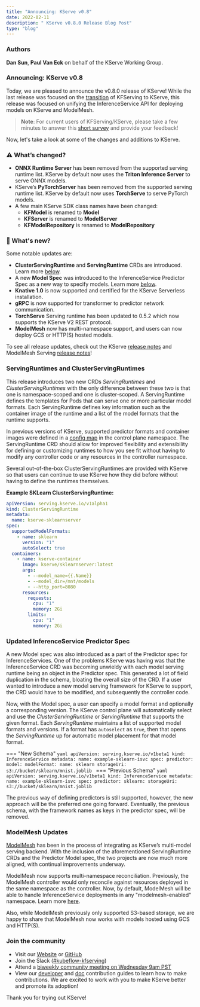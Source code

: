 ```yaml
---
title: "Announcing: KServe v0.8"
date: 2022-02-11
description: " KServe v0.8.0 Release Blog Post"
type: "blog"
---
```


### Authors
 **Dan Sun**, **Paul Van Eck** on behalf of the KServe Working Group.

### **Announcing: KServe v0.8**

Today, we are pleased to announce the v0.8.0 release of KServe! While the last release was focused on the
[transition](https://blog.kubeflow.org/release/official/2021/09/27/kfserving-transition.html) of KFServing to KServe,
this release was focused on unifying the InferenceService API for deploying models on KServe and ModelMesh.

>**Note**: For current users of KFServing/KServe, please take a few minutes to answer this [short survey](https://kserve-survey.com/) and provide your feedback!

Now, let's take a look at some of the changes and additions to KServe.

### **:warning: What’s changed?**

- **ONNX Runtime Server** has been removed from the supported serving runtime list. KServe by default now uses the **Triton Inference Server** to serve ONNX models.
- KServe’s **PyTorchServer** has been removed from the supported serving runtime list. KServe by default now uses **TorchServe** to serve PyTorch models.
- A few main KServe SDK class names have been changed:
    - **KFModel** is renamed to **Model**
    - **KFServer** is renamed to **ModelServer**
    - **KFModelRepository** is renamed to **ModelRepository**

### **:rainbow: What's new?**

Some notable updates are:

- **ClusterServingRuntime** and **ServingRuntime** CRDs are introduced. Learn more [below](#servingruntimes-and-clusterservingruntimes).
- A new **Model Spec** was introduced to the InferenceService Predictor Spec as a new way to specify models. Learn more [below](#updated-inferenceservice-predictor-spec).
- **Knative 1.0** is now supported and certified for the KServe Serverless installation.
- **gRPC** is now supported for transformer to predictor network communication.
- **TorchServe** Serving runtime has been updated to 0.5.2 which now supports the KServe V2 REST protocol.
- **ModelMesh** now has multi-namespace support, and users can now deploy GCS or HTTP(S) hosted models.

To see all release updates, check out the KServe [release notes](https://github.com/kserve/kserve/releases/tag/v0.8.0) and ModelMesh Serving [release notes](https://github.com/kserve/modelmesh-serving/releases/tag/v0.8.0)!

### **ServingRuntimes and ClusterServingRuntimes**

This release introduces two new CRDs *ServingRuntimes* and *ClusterServingRuntimes* with the only difference between these two is that one is
namespace-scoped and one is cluster-scoped. A ServingRuntime defines the templates for Pods that can serve one or more particular model formats.
Each ServingRuntime defines key information such as the container image of the runtime and a list of the model formats that the runtime supports.

In previous versions of KServe, supported predictor formats and container images were defined in a
[config map](https://github.com/kserve/kserve/blob/release-0.7/config/configmap/inferenceservice.yaml#L7) in the control plane namespace.
The ServingRuntime CRD should allow for improved flexibility and extensibility for defining or customizing runtimes to how you see fit without having to modify
any controller code or any resources in the controller namespace.

Several out-of-the-box ClusterServingRuntimes are provided with KServe so that users can continue to use KServe how they did before without having to define the runtimes themselves.

**Example SKLearn ClusterServingRuntime:**

```yaml
apiVersion: serving.kserve.io/v1alpha1
kind: ClusterServingRuntime
metadata:
  name: kserve-sklearnserver
spec:
  supportedModelFormats:
    - name: sklearn
      version: "1"
      autoSelect: true
  containers:
    - name: kserve-container
      image: kserve/sklearnserver:latest
      args:
        - --model_name={{.Name}}
        - --model_dir=/mnt/models
        - --http_port=8080
      resources:
        requests:
          cpu: "1"
          memory: 2Gi
        limits:
          cpu: "1"
          memory: 2Gi

```

### **Updated InferenceService Predictor Spec**

A new Model spec was also introduced as a part of the Predictor spec for InferenceServices. One of the problems KServe was having was that the InferenceService CRD was
becoming unwieldy with each model serving runtime being an object in the Predictor spec. This generated a lot of field duplication in the schema,
bloating the overall size of the CRD. If a user wanted to introduce a new model serving framework for KServe to support, the CRD would have to be modified,
and subsequently the controller code.

Now, with the Model spec, a user can specify a model format and optionally a corresponding version. The KServe control plane will automatically select and use the
*ClusterServingRuntime* or *ServingRuntime* that supports the given format. Each *ServingRuntime* maintains a list of supported model formats and versions. If a format has
`autoselect` as `true`, then that opens the *ServingRuntime* up for automatic model placement for that model format.


=== "New Schema"
    ```yaml
    apiVersion: serving.kserve.io/v1beta1
    kind: InferenceService
    metadata:
      name: example-sklearn-isvc
    spec:
      predictor:
        model:
          modelFormat:
            name: sklearn
          storageUri: s3://bucket/sklearn/mnist.joblib
    ```
=== "Previous Schema"
    ```yaml
    apiVersion: serving.kserve.io/v1beta1
    kind: InferenceService
    metadata:
      name: example-sklearn-isvc
    spec:
      predictor:
        sklearn:
          storageUri: s3://bucket/sklearn/mnist.joblib
    ```

The previous way of defining predictors is still supported, however, the new approach will be the preferred one going forward. Eventually, the previous schema, with the framework names as keys in the predictor spec, will be removed.

### **ModelMesh Updates**

[ModelMesh](https://developer.ibm.com/blogs/kserve-and-watson-modelmesh-extreme-scale-model-inferencing-for-trusted-ai/) has been in the process of integrating as KServe’s
multi-model serving backend.  With the inclusion of the aforementioned ServingRuntime CRDs and the Predictor Model spec, the two projects are now much more aligned,
with continual improvements underway.

ModelMesh now supports multi-namespace reconciliation. Previously, the ModelMesh controller would only reconcile against resources deployed in the same namespace as the controller. Now, by default, ModelMesh will be able to handle InferenceService deployments in any "modelmesh-enabled" namespace. Learn more [here](https://github.com/kserve/modelmesh-serving/blob/release-0.8/docs/install/install-script.md#setup-additional-namespaces).

Also, while ModelMesh previously only supported S3-based storage, we are happy to share that ModelMesh now works with models hosted using GCS and HTTP(S).

### **Join the community**

- Visit our [Website](https://kserve.github.io/website/) or [GitHub](https://github.com/kserve)
- Join the Slack ([#kubeflow-kfserving]((https://kubeflow.slack.com/join/shared_invite/zt-n73pfj05-l206djXlXk5qdQKs4o1Zkg#/)))
- Attend a [biweekly community meeting on Wednesday 9am PST](https://docs.google.com/document/d/1KZUURwr9MnHXqHA08TFbfVbM8EAJSJjmaMhnvstvi-k/edit#heading=h.4i9fb8ndp9vp)
- View our [developer](https://github.com/kserve/website/blob/main/docs/developer/developer.md) and [doc](https://github.com/kserve/website/blob/main/docs/help/contributor/mkdocs-contributor-guide.md) contribution guides to learn how to make contributions. We are excited to work with you to make KServe better and promote its adoption!

Thank you for trying out KServe!


